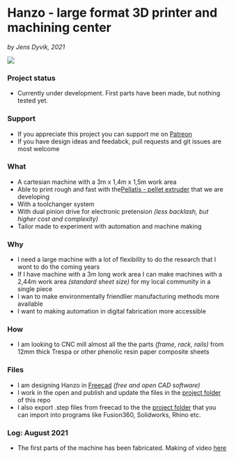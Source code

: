 # Hanzo - large format 3D printer and machining center


*by Jens Dyvik, 2021*

![](img/.JPG)

### Project status

 - Currently under development. First parts have been made, but nothing tested yet.
 
### Support

 - If you appreciate this project you can support me on [Patreon](https://www.patreon.com/jensdyvik)
 - If you have design ideas and feedabck, pull requests and git issues are most welcome

### What

 - A cartesian machine with a 3m x 1,4m x 1,5m work area
 - Able to print rough and fast with the[Pellatis - pellet extruder](https://tobben.gitlab.io/pellatis/) that we are developing
 - With a toolchanger system
 - With dual pinion drive for electronic pretension *(less backlash, but higher cost and complexity)*
 - Tailor made to experiment with automation and machine making
 
### Why

 - I need a large machine with a lot of flexibility to do the research that I wont to do the coming years
 - If I have machine with a 3m long work area I can make machines with a 2,44m work area _(standard sheet size)_ for my local community in a single piece
 - I wan to make environmentally friendlier manufacturing methods more available
 - I want to making automation in digital fabrication more accessible

### How

 - I am looking to CNC mill almost all the the parts _(frame, rack, rails)_ from 12mm thick Trespa or other phenolic resin paper composite sheets
 

### Files

 - I am designing Hanzo in [Freecad]() *(free and open CAD software)*
 - I work in the open and publish and update the files in the [project folder](https://github.com/fellesverkstedet/fabricatable-machines/tree/master/hanzo-research-platform) of this repo
 - I also export .step files from freecad to the the [project folder](https://github.com/fellesverkstedet/fabricatable-machines/tree/master/hanzo-research-platform) that you can import into programs like Fusion360, Solidworks, Rhino etc.


### Log: August 2021

 - The first parts of the machine has been fabricated. Making of video [here](https://youtu.be/XLuoENFNSG0)